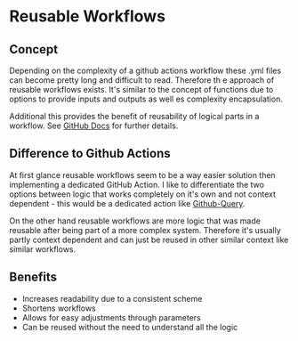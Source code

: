 # Reusable Workflows

## Concept

Depending on the complexity of a github actions workflow these .yml files can become pretty long and difficult to read.
Therefore th e approach of reusable workflows exists.
It's similar to the concept of functions due to options to provide inputs and outputs as well es complexity encapsulation.

Additional this provides the benefit of reusability of logical parts in a workflow.
See [GitHub Docs](https://docs.github.com/en/actions/sharing-automations/reusing-workflows) for further details.

## Difference to Github Actions

At first glance reusable workflows seem to be a way easier solution then implementing a dedicated GitHub Action.
I like to differentiate the two options between logic that works completely on it's own and not context dependent - this would be a dedicated action like [Github-Query](https://github.com/ynput/github-query).

On the other hand reusable workflows are more logic that was made reusable after being part of a more complex system.
Therefore it's usually partly context dependent and can just be reused in other similar context like similar workflows.

## Benefits

* Increases readability due to a consistent scheme
* Shortens workflows
* Allows for easy adjustments through parameters
* Can be reused without the need to understand all the logic
